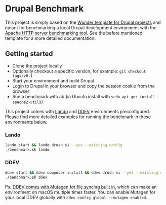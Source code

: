 # Drupal Benchmark

This project is simply based on the [Wunder template for Drupal projects](https://github.com/wunderio/drupal-project) and meant for benchmarking a local Drupal development environment with the [Apache HTTP server benchmarking tool](https://httpd.apache.org/docs/2.4/programs/ab.html). See the before mentioned template for a more detailed documentation.

## Getting started

- Clone the project locally
- Optionally checkout a specific version, for example: `git checkout tags/v0.1`
- Start your environment and build Drupal
- Login to Drupal in your browser and copy the session cookie from the browser
- Run a benchmark with ab (in Ubuntu install with `sudo apt-get install apache2-utils`)

This project comes with [Lando](https://lando.dev/) and [DDEV](https://ddev.com/) environments preconfigured. Please find more detailed examples for running the benchmark in these environments below.

### Lando

```sh
lando start && lando drush si --yes --existing-config
./benchmark.sh lando
```

### DDEV

```sh
ddev start && ddev composer install && ddev drush si --yes --existing-config
./benchmark.sh ddev
```

Ps. [DDEV comes with Mutagen for file syncing built in](https://ddev.readthedocs.io/en/latest/users/performance/), which can make an environment on macOS multiple times faster. You can enable Mutagen for your local DDEV globally with `ddev config global --mutagen-enabled`.

